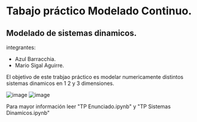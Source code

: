 # Tabajo práctico Modelado Continuo.
## Modelado de sistemas dinamicos.
 integrantes:
  - Azul Barracchia.
  - Mario Sigal Aguirre.

El objetivo de este trabjao práctico es modelar numericamente distintos sistemas dinamicos en 1 2 y 3 dimensiones.

![image](https://github.com/user-attachments/assets/6f6f50dd-f91c-49e5-af08-9db863d2deb1)
![image](https://github.com/user-attachments/assets/4ef19484-0995-477d-b4ea-f995fd591081)


Para mayor información leer "TP Enunciado.ipynb" y "TP Sistemas Dinamicos.ipynb"


